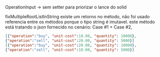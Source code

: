 


OperationInput -> sem setter para priorizar o lance do solid


fixMultipleRootListInString existe um retorno no método, não foi usado referencia entre os métodos porque o tipo
string é imutavel.
este método está tratando o json fornecido no cenário: Case #1 + Case #2,

```json
[{"operation":"buy", "unit-cost":10.00, "quantity": 10000},
{"operation":"sell", "unit-cost":20.00, "quantity": 5000}]
[{"operation":"buy", "unit-cost":20.00, "quantity": 10000},
{"operation":"sell", "unit-cost":10.00, "quantity": 5000}]

```
